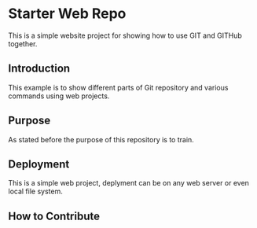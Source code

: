 # Starter Web Repo

This is a simple website project for showing how to use GIT and GITHub together.

## Introduction

This example is to show different parts of Git repository and various commands using web projects.

## Purpose

As stated before the purpose of this repository is to train.

## Deployment

This is a simple web project, deplyment can be on any web server or even local file system.

## How to Contribute

